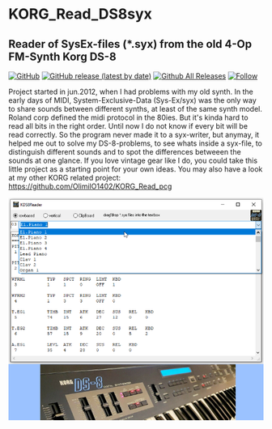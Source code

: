 # KORG_Read_DS8syx
## Reader of SysEx-files (\*.syx) from the old 4-Op FM-Synth Korg DS-8  

[![GitHub](https://img.shields.io/github/license/OlimilO1402/KORG_Read_DS8syx?style=plastic)](https://github.com/OlimilO1402/KORG_Read_DS8syx/blob/master/LICENSE) 
[![GitHub release (latest by date)](https://img.shields.io/github/v/release/OlimilO1402/KORG_Read_DS8syx?style=plastic)](https://github.com/OlimilO1402/KORG_Read_DS8syx/releases/latest)
[![Github All Releases](https://img.shields.io/github/downloads/OlimilO1402/KORG_Read_DS8syx/total.svg)](https://github.com/OlimilO1402/KORG_Read_DS8syx/releases/download/v1.2.14/KDS8Reader_v1.2.14.zip)
[![Follow](https://img.shields.io/github/followers/OlimilO1402.svg?style=social&label=Follow&maxAge=2592000)](https://github.com/OlimilO1402/KORG_Read_DS8syx/watchers)

Project started in jun.2012, when I had problems with my old synth.
In the early days of MIDI, System-Exclusive-Data (Sys-Ex/syx) was the only way 
to share sounds between different synths, at least of the same synth model. 
Roland corp defined the midi protocol in the 80ies. But it's kinda hard to 
read all bits in the right order. Until now I do not know if every bit will be 
read correctly. So the program never made it to a syx-writer, but anymay, it 
helped me out to solve my DS-8-problems, to see whats inside a syx-file, to 
distinguish different sounds and to spot the differences betweeen the sounds 
at one glance. 
If you love vintage gear like I do, you could take this little project as a 
starting point for your own ideas. 
You may also have a look at my other KORG related project:
https://github.com/OlimilO1402/KORG_Read_pcg

![KDS8Reader Image](Resources/Pictures/KDS8Reader.png "KDS8Reader Image")

